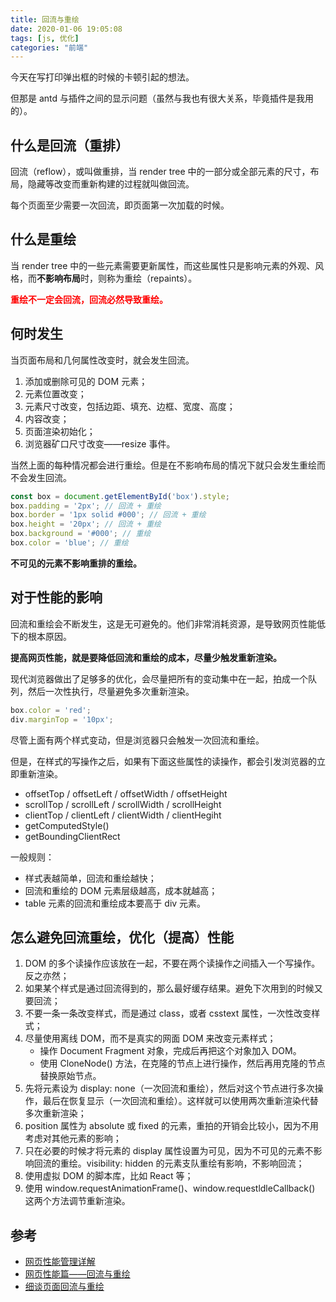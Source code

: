 ```yaml
---
title: 回流与重绘
date: 2020-01-06 19:05:08
tags: [js, 优化]
categories: "前端"
---
```


今天在写打印弹出框的时候的卡顿引起的想法。

但那是 antd 与插件之间的显示问题（虽然与我也有很大关系，毕竟插件是我用的）。

<!-- more -->

## 什么是回流（重排）

回流（reflow），或叫做重排，当 render tree 中的一部分或全部元素的尺寸，布局，隐藏等改变而重新构建的过程就叫做回流。

每个页面至少需要一次回流，即页面第一次加载的时候。

## 什么是重绘

当 render tree 中的一些元素需要更新属性，而这些属性只是影响元素的外观、风格，而**不影响布局**时，则称为重绘（repaints）。

**<p style="color: red;">重绘不一定会回流，回流必然导致重绘。</p>**

## 何时发生

当页面布局和几何属性改变时，就会发生回流。

1. 添加或删除可见的 DOM 元素；
2. 元素位置改变；
3. 元素尺寸改变，包括边距、填充、边框、宽度、高度；
4. 内容改变；
5. 页面渲染初始化；
6. 浏览器矿口尺寸改变——resize 事件。

当然上面的每种情况都会进行重绘。但是在不影响布局的情况下就只会发生重绘而不会发生回流。

```js
const box = document.getElementById('box').style;
box.padding = '2px'; // 回流 + 重绘
box.border = '1px solid #000'; // 回流 + 重绘
box.height = '20px'; // 回流 + 重绘
box.background = '#000'; // 重绘
box.color = 'blue'; // 重绘
```

**不可见的元素不影响重排的重绘。**

## 对于性能的影响

回流和重绘会不断发生，这是无可避免的。他们非常消耗资源，是导致网页性能低下的根本原因。

**提高网页性能，就是要降低回流和重绘的成本，尽量少触发重新渲染。**

现代浏览器做出了足够多的优化，会尽量把所有的变动集中在一起，拍成一个队列，然后一次性执行，尽量避免多次重新渲染。

```js
box.color = 'red';
div.marginTop = '10px';
```

尽管上面有两个样式变动，但是浏览器只会触发一次回流和重绘。

但是，在样式的写操作之后，如果有下面这些属性的读操作，都会引发浏览器的立即重新渲染。

* offsetTop / offsetLeft / offsetWidth / offsetHeight
* scrollTop / scrollLeft / scrollWidth / scrollHeight
* clientTop / clientLeft / clientWidth / clientHegiht
* getComputedStyle()
* getBoundingClientRect

一般规则：

* 样式表越简单，回流和重绘越快；
* 回流和重绘的 DOM 元素层级越高，成本就越高；
* table 元素的回流和重绘成本要高于 div 元素。

## 怎么避免回流重绘，优化（提高）性能

1. DOM 的多个读操作应该放在一起，不要在两个读操作之间插入一个写操作。反之亦然；
2. 如果某个样式是通过回流得到的，那么最好缓存结果。避免下次用到的时候又要回流；
3. 不要一条一条改变样式，而是通过 class，或者 csstext 属性，一次性改变样式；
4. 尽量使用离线 DOM，而不是真实的网面 DOM 来改变元素样式；
    * 操作 Document Fragment 对象，完成后再把这个对象加入 DOM。
    * 使用 CloneNode() 方法，在克隆的节点上进行操作，然后再用克隆的节点替换原始节点。
5. 先将元素设为 display: none（一次回流和重绘），然后对这个节点进行多次操作，最后在恢复显示（一次回流和重绘）。这样就可以使用两次重新渲染代替多次重新渲染；
6. position 属性为 absolute 或 fixed 的元素，重拍的开销会比较小，因为不用考虑对其他元素的影响；
7. 只在必要的时候才将元素的 display 属性设置为可见，因为不可见的元素不影响回流的重绘。visibility: hidden 的元素支队重绘有影响，不影响回流；
8. 使用虚拟 DOM 的脚本库，比如 React 等；
9. 使用 window.requestAnimationFrame()、window.requestldleCallback() 这两个方法调节重新渲染。

## 参考

* [网页性能管理详解](https://www.ruanyifeng.com/blog/2015/09/web-page-performance-in-depth.html)
* [网页性能篇——回流与重绘](https://www.codenong.com/js35073767a887/)
* [细谈页面回流与重绘](https://juejin.im/post/5c87bd375188257e3e47fdc5)
